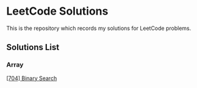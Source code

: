 # LeetCode Solutions

This is the repository which records my solutions for LeetCode problems.

## Solutions List

### Array

[[704] Binary Search](array/704.binary-search.cpp)
